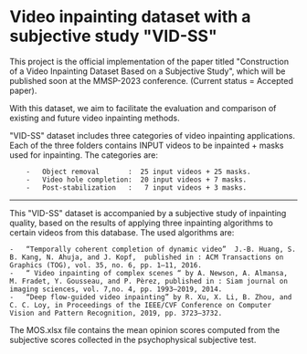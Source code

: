 # Video inpainting dataset with a subjective study "VID-SS"

This project is the official implementation of the paper titled "Construction of a Video Inpainting Dataset Based on a Subjective Study", which will be published soon at the MMSP-2023 conference. (Current status = Accepted paper).

With this dataset, we aim to facilitate the evaluation and comparison of existing and future video inpainting methods.

"VID-SS" dataset includes three categories of video inpainting applications. Each of the three folders contains INPUT videos to be inpainted + masks used for inpainting. The categories are:

        -	Object removal       :  25 input videos + 25 masks.
        -	Video hole completion:  20 input videos + 7 masks. 
        -	Post-stabilization   :   7 input videos + 3 masks.

 ________________________________________________________________________________________________
       
This "VID-SS" dataset is accompanied by a subjective study of inpainting quality, based on the results of applying three inpainting algorithms to certain videos from this database. The used algorithms are:

    -	“Temporally coherent completion of dynamic video”  J.-B. Huang, S. B. Kang, N. Ahuja, and J. Kopf,  published in : ACM Transactions on Graphics (TOG), vol. 35, no. 6, pp. 1–11, 2016.
    -	“ Video inpainting of complex scenes “ by A. Newson, A. Almansa, M. Fradet, Y. Gousseau, and P. Pèrez, published in : Siam journal on imaging sciences, vol. 7,no. 4, pp. 1993–2019, 2014.
    -	“Deep flow-guided video inpainting” by R. Xu, X. Li, B. Zhou, and C. C. Loy, in Proceedings of the IEEE/CVF Conference on Computer Vision and Pattern Recognition, 2019, pp. 3723–3732.


The MOS.xlsx file contains the mean opinion scores computed from the subjective scores collected in the psychophysical subjective test.
